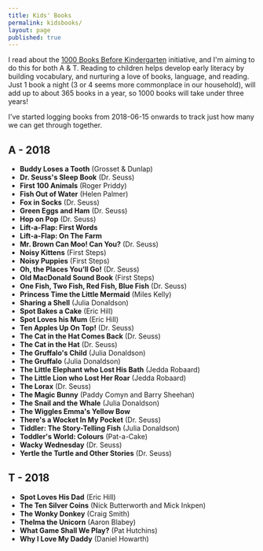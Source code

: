 ```yaml
---
title: Kids' Books
permalink: kidsbooks/
layout: page
published: true
---
```

I read about the [1000 Books Before Kindergarten](https://1000booksbeforekindergarten.org/) initiative, and I'm aiming to do this for both A & T. Reading to children helps develop early literacy by building vocabulary, and nurturing a love of books, language, and reading. Just 1 book a night (3 or 4 seems more commonplace in our household), will add up to about 365 books in a year, so 1000 books will take under three years!

I've started logging books from 2018-06-15 onwards to track just how many we can get through together.

## A - 2018

- **Buddy Loses a Tooth** (Grosset & Dunlap)
- **Dr. Seuss's Sleep Book** (Dr. Seuss)
- **First 100 Animals** (Roger Priddy)
- **Fish Out of Water** (Helen Palmer)
- **Fox in Socks** (Dr. Seuss)
- **Green Eggs and Ham** (Dr. Seuss)
- **Hop on Pop** (Dr. Seuss)
- **Lift-a-Flap: First Words**
- **Lift-a-Flap: On The Farm**
- **Mr. Brown Can Moo! Can You?** (Dr. Seuss)
- **Noisy Kittens** (First Steps)
- **Noisy Puppies** (First Steps)
- **Oh, the Places You’ll Go!** (Dr. Seuss)
- **Old MacDonald Sound Book** (First Steps)
- **One Fish, Two Fish, Red Fish, Blue Fish** (Dr. Seuss)
- **Princess Time the Little Mermaid** (Miles Kelly)
- **Sharing a Shell** (Julia Donaldson)
- **Spot Bakes a Cake** (Eric Hill)
- **Spot Loves his Mum** (Eric Hill)
- **Ten Apples Up On Top!** (Dr. Seuss)
- **The Cat in the Hat Comes Back** (Dr. Seuss)
- **The Cat in the Hat** (Dr. Seuss)
- **The Gruffalo's Child** (Julia Donaldson)
- **The Gruffalo** (Julia Donaldson)
- **The Little Elephant who Lost His Bath** (Jedda Robaard)
- **The Little Lion who Lost Her Roar** (Jedda Robaard)
- **The Lorax** (Dr. Seuss)
- **The Magic Bunny** (Paddy Comyn and Barry Sheehan)
- **The Snail and the Whale** (Julia Donaldson)
- **The Wiggles Emma's Yellow Bow**
- **There's a Wocket In My Pocket** (Dr. Seuss)
- **Tiddler: The Story-Telling Fish** (Julia Donaldson)
- **Toddler's World: Colours** (Pat-a-Cake)
- **Wacky Wednesday** (Dr. Seuss)
- **Yertle the Turtle and Other Stories** (Dr. Seuss)


## T - 2018

- **Spot Loves His Dad** (Eric Hill)
- **The Ten Silver Coins** (Nick Butterworth and Mick Inkpen)
- **The Wonky Donkey** (Craig Smith)
- **Thelma the Unicorn** (Aaron Blabey)
- **What Game Shall We Play?** (Pat Hutchins)
- **Why I Love My Daddy** (Daniel Howarth)
